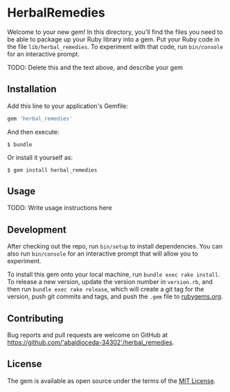 # HerbalRemedies

Welcome to your new gem! In this directory, you'll find the files you need to be able to package up your Ruby library into a gem. Put your Ruby code in the file `lib/herbal_remedies`. To experiment with that code, run `bin/console` for an interactive prompt.

TODO: Delete this and the text above, and describe your gem

## Installation

Add this line to your application's Gemfile:

```ruby
gem 'herbal_remedies'
```

And then execute:

    $ bundle

Or install it yourself as:

    $ gem install herbal_remedies

## Usage

TODO: Write usage instructions here

## Development

After checking out the repo, run `bin/setup` to install dependencies. You can also run `bin/console` for an interactive prompt that will allow you to experiment.

To install this gem onto your local machine, run `bundle exec rake install`. To release a new version, update the version number in `version.rb`, and then run `bundle exec rake release`, which will create a git tag for the version, push git commits and tags, and push the `.gem` file to [rubygems.org](https://rubygems.org).

## Contributing

Bug reports and pull requests are welcome on GitHub at https://github.com/'abaldioceda-34302'/herbal_remedies.


## License

The gem is available as open source under the terms of the [MIT License](http://opensource.org/licenses/MIT).


